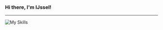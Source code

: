 <h3> Hi there, I'm IJssel!</h3>

---

<!-- ![stats](https://api.githubtrends.io/user/svg/IJIJI/repos?time_range=one_year&include_private=True&group=private&loc_metric=changed&theme=dark) -->

<!-- ![GitHub Streak](https://streak-stats.demolab.com?user=IJIJI&theme=github-dark&hide_border=true&hide_current_streak=true) -->

![My Skills](https://skillicons.dev/icons?i=cpp,php,java,js,typescript,py,cs,html,css,jquery,nodejs,yarn,symfony,express,flask,gradle,maven,arduino,mysql,postgres,selenium,docker,wordpress,vscode,webstorm,phpstorm,idea,visualstudio,ps,ai,pr,ae,postman,ableton&theme=dark)

